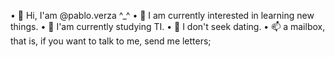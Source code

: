 • 👋 Hi, I'am @pablo.verza ^_^
• 👀 I am currently interested in learning new things.
• 🌱 I'am currently studying TI.
• 💞️ I don't seek dating. 
• 📫 a mailbox, that is, if you want to talk to me, send me letters;
